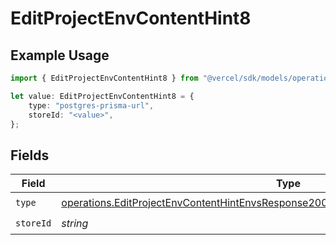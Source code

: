 # EditProjectEnvContentHint8

## Example Usage

```typescript
import { EditProjectEnvContentHint8 } from "@vercel/sdk/models/operations";

let value: EditProjectEnvContentHint8 = {
    type: "postgres-prisma-url",
    storeId: "<value>",
};
```

## Fields

| Field                                                                                                                                                                                        | Type                                                                                                                                                                                         | Required                                                                                                                                                                                     | Description                                                                                                                                                                                  |
| -------------------------------------------------------------------------------------------------------------------------------------------------------------------------------------------- | -------------------------------------------------------------------------------------------------------------------------------------------------------------------------------------------- | -------------------------------------------------------------------------------------------------------------------------------------------------------------------------------------------- | -------------------------------------------------------------------------------------------------------------------------------------------------------------------------------------------- |
| `type`                                                                                                                                                                                       | [operations.EditProjectEnvContentHintEnvsResponse200ApplicationJSONResponseBody18Type](../../models/operations/editprojectenvcontenthintenvsresponse200applicationjsonresponsebody18type.md) | :heavy_check_mark:                                                                                                                                                                           | N/A                                                                                                                                                                                          |
| `storeId`                                                                                                                                                                                    | *string*                                                                                                                                                                                     | :heavy_check_mark:                                                                                                                                                                           | N/A                                                                                                                                                                                          |
